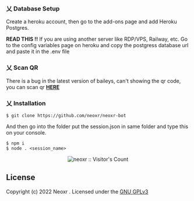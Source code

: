 ### 乂  Database Setup

Create a heroku account, then go to the add-ons page and add Heroku Postgres. 

<b>READ THIS !!</b> If you are using another server like RDP/VPS, Railway, etc. Go to the config variables page on heroku and copy the postgress database url and paste it in the .env file

### 乂  Scan QR

There is a bug in the latest version of baileys, can't showing the qr code, you can scan qr <b>[HERE](https://replit.com/@wildanizzudin/qr?embed=true)</b>

### 乂  Installation

```
$ git clone https://github.com/neoxr/neoxr-bot
```

And then go into the folder put the session.json in same folder and type this on your console.
```
$ npm i
$ node . <session_name>
```

<p align="center"><img src="https://profile-counter.glitch.me/{neoxr}/count.svg" alt="neoxr :: Visitor's Count" /></p>

## License
Copyright (c) 2022 Neoxr . Licensed under the [GNU GPLv3](https://github.com/neoxr/neoxr-bot/blob/master/LICENSE)
